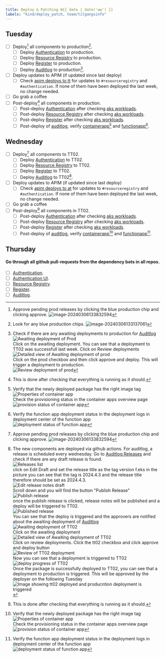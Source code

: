```yaml
---
title: Deploy & Patching W{{ date | date('ww') }}
labels: "kind/deploy_patch, team/tilgangsinfo"
---
```


## Tuesday

- [ ] Deploy[^1] all components to production[^2].
  - [ ] Deploy [Authentication] to production.
  - [ ] Deploy [Resource Registry] to production.
  - [ ] Deploy [Register] to production.
  - [ ] Deploy [Auditlog] to production[^4].
- [ ] Deploy updates to APIM (if updated since last deploy)
  - [ ] Check [apim deploys to tt](https://dev.azure.com/brreg/altinn-studio-ops/_build?definitionId=125) for updates to `#resourceregistry` and `#authentication`. If none of them have been deployed the last week, no change needed.
- [ ] Go grab a coffee
- [ ] Post-deploy[^3] all components in production.
  - [ ] Post-deploy [Authentication] after checking [aks workloads](https://portal.azure.com/#view/Microsoft_Azure_ContainerService/AksK8ResourceMenuBlade/~/overview-DaemonSet/aksClusterId/%2Fsubscriptions%2F1ab2d164-1861-4ff8-be8c-069c3ee3b70a%2FresourceGroups%2Faltinnplatform-prod-rg%2Fproviders%2FMicrosoft.ContainerService%2FmanagedClusters%2Fplatform-prod-02-aks/resource~/%7B%22kind%22%3A%22DaemonSet%22%2C%22metadata%22%3A%7B%22name%22%3A%22altinn-authentication%22%2C%22namespace%22%3A%22default%22%2C%22uid%22%3A%22c3655f5b-23c8-4901-82ff-e5aeb2515e95%22%7D%2C%22spec%22%3A%7B%22selector%22%3A%7B%22matchLabels%22%3A%7B%22app%22%3A%22altinn-authentication%22%2C%22release%22%3A%22altinn-authentication%22%7D%7D%7D%7D).
  - [ ] Post-deploy [Resource Registry] after checking [aks workloads](https://portal.azure.com/#view/Microsoft_Azure_ContainerService/AksK8ResourceMenuBlade/~/overview-DaemonSet/aksClusterId/%2Fsubscriptions%2F1ab2d164-1861-4ff8-be8c-069c3ee3b70a%2FresourceGroups%2Faltinnplatform-prod-rg%2Fproviders%2FMicrosoft.ContainerService%2FmanagedClusters%2Fplatform-prod-02-aks/resource~/%7B%22kind%22%3A%22DaemonSet%22%2C%22metadata%22%3A%7B%22name%22%3A%22altinn-resource-registry%22%2C%22namespace%22%3A%22default%22%2C%22uid%22%3A%22d60636dc-371b-4bbb-b170-905410c90d9d%22%7D%2C%22spec%22%3A%7B%22selector%22%3A%7B%22matchLabels%22%3A%7B%22app%22%3A%22altinn-resource-registry%22%2C%22release%22%3A%22altinn-resource-registry%22%7D%7D%7D%7D).
  - [ ] Post-deploy [Register] after checking [aks workloads](https://portal.azure.com/#view/Microsoft_Azure_ContainerService/AksK8ResourceMenuBlade/~/overview-DaemonSet/aksClusterId/%2Fsubscriptions%2F1ab2d164-1861-4ff8-be8c-069c3ee3b70a%2FresourceGroups%2Faltinnplatform-prod-rg%2Fproviders%2FMicrosoft.ContainerService%2FmanagedClusters%2Fplatform-prod-02-aks/resource~/%7B%22kind%22%3A%22DaemonSet%22%2C%22metadata%22%3A%7B%22name%22%3A%22altinn-register%22%2C%22namespace%22%3A%22default%22%2C%22uid%22%3A%22fd78c3fb-8b06-4a42-8b35-79c1b243e107%22%7D%2C%22spec%22%3A%7B%22selector%22%3A%7B%22matchLabels%22%3A%7B%22app%22%3A%22altinn-register%22%2C%22release%22%3A%22altinn-register%22%7D%7D%7D%7D).
  - [ ] Post-deploy of [auditlog](https://portal.azure.com/#@ai-dev.no/resource/subscriptions/1ab2d164-1861-4ff8-be8c-069c3ee3b70a/resourceGroups/auditlog-prod-rg/overview), verify [containerapp](https://portal.azure.com/#@ai-dev.no/resource/subscriptions/1ab2d164-1861-4ff8-be8c-069c3ee3b70a/resourceGroups/auditlog-prod-rg/providers/Microsoft.App/containerApps/altinn-prod-auditlog-app/containerapp)[^6] and [functionapp](https://portal.azure.com/#@ai-dev.no/resource/subscriptions/1ab2d164-1861-4ff8-be8c-069c3ee3b70a/resourceGroups/auditlog-prod-rg/providers/Microsoft.Web/sites/altinn-prod-auditlog-fa/appServices)[^7].

## Wednesday

- [ ] Deploy[^1] all components to TT02.
  - [ ] Deploy [Authentication] to TT02.
  - [ ] Deploy [Resource Registry] to TT02.
  - [ ] Deploy [Register] to TT02.
  - [ ] Deploy [Auditlog][Auditlog Releases] to TT02[^5].
- [ ] Deploy updates to APIM (if updated since last deploy)
  - [ ] Check [apim deploys to at](https://dev.azure.com/brreg/altinn-studio-ops/_build?definitionId=124) for updates to `#resourceregistry` and `#authentication`. If none of them have been deployed the last week, no change needed.
- [ ] Go grab a coffee
- [ ] Post-deploy[^3] all components in TT02.
  - [ ] Post-deploy [Authentication] after checking [aks workloads](https://portal.azure.com/#view/Microsoft_Azure_ContainerService/AksK8ResourceMenuBlade/~/overview-DaemonSet/aksClusterId/%2Fsubscriptions%2Fdd6d3e08-a70f-4f71-8847-781ddc5d8468%2FresourceGroups%2Faltinnplatform-tt02-rg%2Fproviders%2FMicrosoft.ContainerService%2FmanagedClusters%2Fplatform-tt02-02-aks/resource~/%7B%22kind%22%3A%22DaemonSet%22%2C%22metadata%22%3A%7B%22name%22%3A%22altinn-authentication%22%2C%22namespace%22%3A%22default%22%2C%22uid%22%3A%2230435626-9bfa-4c59-8982-2c67f5e12236%22%7D%2C%22spec%22%3A%7B%22selector%22%3A%7B%22matchLabels%22%3A%7B%22app%22%3A%22altinn-authentication%22%2C%22release%22%3A%22altinn-authentication%22%7D%7D%7D%7D).
  - [ ] Post-deploy [Resource Registry] after checking [aks workloads](https://portal.azure.com/#view/Microsoft_Azure_ContainerService/AksK8ResourceMenuBlade/~/overview-DaemonSet/aksClusterId/%2Fsubscriptions%2Fdd6d3e08-a70f-4f71-8847-781ddc5d8468%2FresourceGroups%2Faltinnplatform-tt02-rg%2Fproviders%2FMicrosoft.ContainerService%2FmanagedClusters%2Fplatform-tt02-02-aks/resource~/%7B%22kind%22%3A%22DaemonSet%22%2C%22metadata%22%3A%7B%22name%22%3A%22altinn-resource-registry%22%2C%22namespace%22%3A%22default%22%2C%22uid%22%3A%228a2dca87-471b-47a8-899c-817b6fd7ea70%22%7D%2C%22spec%22%3A%7B%22selector%22%3A%7B%22matchLabels%22%3A%7B%22app%22%3A%22altinn-resource-registry%22%2C%22release%22%3A%22altinn-resource-registry%22%7D%7D%7D%7D).
  - [ ] Post-deploy [Register] after checking [aks workloads](https://portal.azure.com/#view/Microsoft_Azure_ContainerService/AksK8ResourceMenuBlade/~/overview-DaemonSet/aksClusterId/%2Fsubscriptions%2Fdd6d3e08-a70f-4f71-8847-781ddc5d8468%2FresourceGroups%2Faltinnplatform-tt02-rg%2Fproviders%2FMicrosoft.ContainerService%2FmanagedClusters%2Fplatform-tt02-02-aks/resource~/%7B%22kind%22%3A%22DaemonSet%22%2C%22metadata%22%3A%7B%22name%22%3A%22altinn-register%22%2C%22namespace%22%3A%22default%22%2C%22uid%22%3A%22ed2e3206-ffd2-49af-8e41-1e607bea6471%22%7D%2C%22spec%22%3A%7B%22selector%22%3A%7B%22matchLabels%22%3A%7B%22app%22%3A%22altinn-register%22%2C%22release%22%3A%22altinn-register%22%7D%7D%7D%7D).
  - [ ] Post-deploy of [auditlog](https://portal.azure.com/#@ai-dev.no/resource/subscriptions/dd6d3e08-a70f-4f71-8847-781ddc5d8468/resourceGroups/auditlog-tt02-rg/overview), verify [containerapp](https://portal.azure.com/#@ai-dev.no/resource/subscriptions/dd6d3e08-a70f-4f71-8847-781ddc5d8468/resourceGroups/auditlog-tt02-rg/providers/Microsoft.App/containerApps/altinn-tt02-auditlog-app/containerapp)[^6] and [functionapp](https://portal.azure.com/#@ai-dev.no/resource/subscriptions/dd6d3e08-a70f-4f71-8847-781ddc5d8468/resourceGroups/auditlog-tt02-rg/providers/Microsoft.Web/sites/altinn-tt02-auditlog-fa/appServices)[^7].

## Thursday

#### Go through all github pull-requests from the dependency bots in all repos.

- [ ] [Authentication](https://github.com/Altinn/altinn-authentication).
- [ ] [Authentication UI](https://github.com/Altinn/altinn-authentication-frontend).
- [ ] [Resource Registry](https://github.com/Altinn/altinn-resource-registry).
- [ ] [Register](https://github.com/Altinn/altinn-register).
- [ ] [Auditlog](https://github.com/Altinn/altinn-auth-audit-log).

[Authentication]: https://dev.azure.com/brreg/altinn-studio/_release?_a=releases&view=all&definitionId=20
[Resource Registry]: https://dev.azure.com/brreg/altinn-studio/_release?_a=releases&view=all&definitionId=36
[Register]: https://dev.azure.com/brreg/altinn-studio/_release?_a=releases&view=all&definitionId=19
[Auditlog]: https://github.com/Altinn/altinn-auth-audit-log/actions/workflows/deploy-after-release.yml
[Auditlog Releases]: https://github.com/Altinn/altinn-auth-audit-log/releases

[^1]: Approve pending prod releases by clicking the blue production chip and clicking approve. ![image-20240306133832594](https://raw.githubusercontent.com/Altinn/altinn-authorization/main/.github/images/ado-pending-approval-screen.png)
[^2]: Look for any blue production chips. ![image-20240306133137061](https://raw.githubusercontent.com/Altinn/altinn-authorization/main/.github/images/ado-prod-button.png)
[^3]: This is done after checking that everything is running as it should.
[^4]:
    Check if there are any awaiting deployments to production for [Auditlog]  
    ![Awaiting deployment of Prod](https://raw.githubusercontent.com/Altinn/altinn-authorization/main/.github/images/awaiting-deploy.png)  
    Click on the awaiting deployment. You can see that a deployment to TT02 was successfull last week. Click on Review deployments  
    ![Detailed view of Awaiting deployment of prod](https://raw.githubusercontent.com/Altinn/altinn-authorization/main/.github/images/awaiting-deploy-prod-detail.png)  
    Click on the prod checkbox and then click approve and deploy. This will trigger a deployment to production.  
    ![Review deployment of prod](https://raw.githubusercontent.com/Altinn/altinn-authorization/main/.github/images/review-deploy-prod.png)

[^5]:
    The new components are deployed via github actions. For auditlog, a release is scheduled every wednesday. Go to [Auditlog Releases] and check if there are any draft release is found.  
    ![Releases list](https://raw.githubusercontent.com/Altinn/altinn-authorization/main/.github/images/release-draft.png)  
    click on Edit Draft and set the release title as the tag version f.eks in the picture you can see that the tag is 2024.4.3 and the release title therefore should be set as 2024.4.3.  
    ![Edit release notes draft](https://raw.githubusercontent.com/Altinn/altinn-authorization/main/.github/images/edit-draft-releasenotes.png)  
    Scroll down and you will find the button "Publish Release"  
    ![Publish release](https://raw.githubusercontent.com/Altinn/altinn-authorization/main/.github/images/publishrelease.png)  
    once the publish release is clicked, release notes will be published and a deploy will be triggered to TT02.  
    ![Published release](https://raw.githubusercontent.com/Altinn/altinn-authorization/main/.github/images/publishedrelease.png)  
    You can see that the deploy is triggered and the approvers are notified about the awaiting deployment of [Auditlog]  
    ![Awaiting deployment of TT02](https://raw.githubusercontent.com/Altinn/altinn-authorization/main/.github/images/awaiting-deploy-tt02.png)  
    Click on the awaiting deployment  
    ![Detailed view of Awaiting deployment of TT02](https://raw.githubusercontent.com/Altinn/altinn-authorization/main/.github/images/awaiting-deploy-tt02-detail.png)  
    Click on review deployments. Click the tt02 checkbox and click approve and deploy button  
    ![Review of TT02 deployment](https://raw.githubusercontent.com/Altinn/altinn-authorization/main/.github/images/review-deploy-tt02.png)  
    Now you can see that a deployment is triggered to TT02  
    ![deploy progress of TT02](https://raw.githubusercontent.com/Altinn/altinn-authorization/main/.github/images/deploy-progress-tt02.png)  
    Once the package is successfully deployed to TT02, you can see that a deployment to production is triggered. This will be approved by the deployer on the following Tuesday  
    ![Image showing tt02 deployed and producntion deployment is triggered](https://raw.githubusercontent.com/Altinn/altinn-authorization/main/.github/images/deploy-prod-triggered.png)

[^6]:
    Verify that the newly deployed package has the right image tag ![Properties of container app](https://raw.githubusercontent.com/Altinn/altinn-authorization/main/.github/images/containerapp-props.png)  
    Check the provisioning status in the container apps overview page  
    ![provision status of container app](https://raw.githubusercontent.com/Altinn/altinn-authorization/main/.github/images/containerapp-provision-status.png)

[^7]:
    Verify the function app deployment status in the deployment logs in deployment center of the function app  
    ![deployment status of function app](https://raw.githubusercontent.com/Altinn/altinn-authorization/main/.github/images/functionapp-deploy-status.png)
